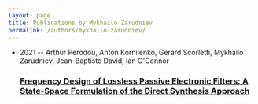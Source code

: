 ```yaml
---
layout: page
title: Publications by Mykhailo Zarudniev
permalink: /authors/mykhailo-zarudniev/
---
```


<ul class="post-list">
<li><span class='post-meta'>2021 -- Arthur Perodou, Anton Korniienko, Gerard Scorletti, Mykhailo Zarudniev, Jean-Baptiste David, Ian O'Connor</span><h3><a class='post-link' href='../../frequency-design-of-lossless-passive-electronic-filters-a-state-space-formulation-of-the-direct-synthesis-approach'>Frequency Design of Lossless Passive Electronic Filters: A State-Space Formulation of the Direct Synthesis Approach</a></h3></li>

</ul>
